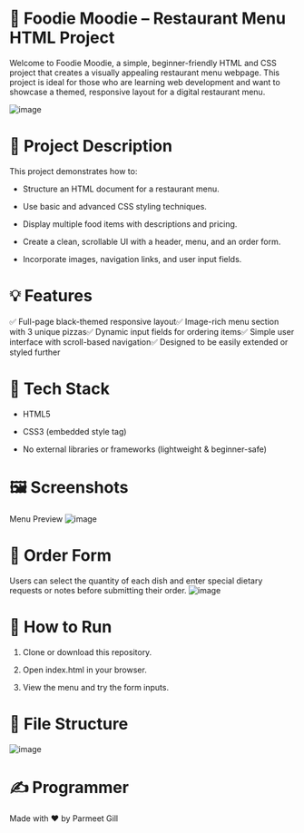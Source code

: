 # 🍕 Foodie Moodie – Restaurant Menu HTML Project

Welcome to Foodie Moodie, a simple, beginner-friendly HTML and CSS project that creates a visually appealing restaurant menu webpage. This project is ideal for those who are learning web development and want to showcase a themed, responsive layout for a digital restaurant menu.

![image](https://github.com/user-attachments/assets/c1bbd715-a882-4f59-9ab2-7fb9cd93320b)

# 📌 Project Description

This project demonstrates how to:

- Structure an HTML document for a restaurant menu.

- Use basic and advanced CSS styling techniques.

- Display multiple food items with descriptions and pricing.

- Create a clean, scrollable UI with a header, menu, and an order form.

- Incorporate images, navigation links, and user input fields.

# 💡 Features

✅ Full-page black-themed responsive layout✅ Image-rich menu section with 3 unique pizzas✅ Dynamic input fields for ordering items✅ Simple user interface with scroll-based navigation✅ Designed to be easily extended or styled further

# 🧱 Tech Stack

- HTML5

- CSS3 (embedded style tag)

- No external libraries or frameworks (lightweight & beginner-safe)

# 🖼️ Screenshots

Menu Preview
![image](https://github.com/user-attachments/assets/1b28e92c-8c08-42c7-bdda-0125bd8a7526)

# 🛒 Order Form

Users can select the quantity of each dish and enter special dietary requests or notes before submitting their order.
![image](https://github.com/user-attachments/assets/7aec8f45-54d8-4469-983a-e68736c5ff59)


# 🚀 How to Run

1. Clone or download this repository.

2. Open index.html in your browser.

3. View the menu and try the form inputs.

# 📂 File Structure
![image](https://github.com/user-attachments/assets/9a816647-ae64-4671-8572-8707e2b3d366)

# ✍️ Programmer
Made with ❤️ by Parmeet Gill
